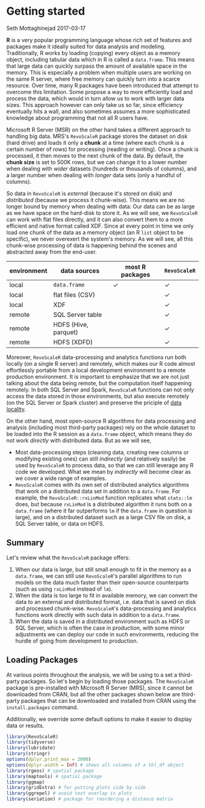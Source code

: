 Getting started
================
Seth Mottaghinejad
2017-03-17

**R** is a very popular programming language whose rich set of features and packages make it ideally suited for data analysis and modeling. Traditionally, R works by loading (copying) every object as a memory object, including tabular data which in R is called a `data.frame`. This means that large data can quickly surpass the amount of available space in the memory. This is especially a problem when multiple users are working on the same R server, where free memory can quickly turn into a scarce resource. Over time, many R packages have been introduced that attempt to overcome this limitation. Some propose a way to more efficiently load and process the data, which would in turn allow us to work with larger data sizes. This approach however can only take us so far, since efficiency eventually hits a wall, and also sometimes assumes a more sophisticated knowledge about programming that not all R users have.

Microsoft R Server (MSR) on the other hand takes a different approach to handling big data. MRS's `RevoScaleR` package stores the dataset on disk (hard drive) and loads it only a **chunk** at a time (where each chunk is a certain number of rows) for processing (reading or writing). Once a chunk is processed, it then moves to the next chunk of the data. By default, the **chunk size** is set to 500K rows, but we can change it to a lower number when dealing with *wider* datasets (hundreds or thousands of columns), and a larger number when dealing with *longer* data sets (only a handful of columns).

So data in `RevoScaleR` is *external* (because it's stored on disk) and *distributed* (because we process it chunk-wise). This means we are no longer bound by memory when dealing with data: Our data can be as large as we have space on the hard-disk to store it. As we will see, we `RevoScaleR` can work with flat files directly, and it can also convert them to a more efficient and native format called XDF. Since at every point in time we only load one chunk of the data as a memory object (an R `list` object to be specific), we never overexert the system's memory. As we will see, all this chunk-wise processing of data is happening behind the scenes and abstracted away from the end-user.

| environment | data sources         | most R packages | `RevoScaleR` |
|-------------|----------------------|-----------------|--------------|
| local       | `data.frame`         | ✓               | ✓            |
| local       | flat files (CSV)     |                 | ✓            |
| local       | XDF                  |                 | ✓            |
| remote      | SQL Server table     |                 | ✓            |
| remote      | HDFS (Hive, parquet) |                 | ✓            |
| remote      | HDFS (XDFD)          |                 | ✓            |

Moreover, `RevoScaleR` data-processing and analytics functions run both locally (on a single R server) and remotely, which makes our R code almost effortlessly portable from a local development environment to a remote production environment. It is important to emphasize that we are not just talking about the data being remote, but the computation itself happening remotely. In both SQL Server and Spark, `RevoScaleR` functions can not only access the data stored in those environments, but also execute remotely (on the SQL Server or Spark cluster) and preserve the priciple of [data locality](https://www.microsoft.com/en-us/research/publication/maximizing-data-locality-in-distributed-systems/).

On the other hand, most open-source R algorithms for data processing and analysis (including most third-party packages) rely on the whole dataset to be loaded into the R session as a `data.frame` object, which means they do not work *directly* with distributed data. But as we will see,

-   Most data-processing steps (cleaning data, creating new columns or modifying existing ones) can still *indirectly* (and relatively easily) be used by `RevoScaleR` to process data, so that we can still leverage any R code we developed. What we mean by *indirectly* will become clear as we cover a wide range of examples.
-   `RevoScaleR` comes with its own set of distributed analytics algorithms that work on a distributed data set in addition to a `data.frame`. For example, the `RevoScaleR::rxLinMod` function replicates what `stats::lm` does, but because `rxLinMod` is a distributed algorithm it runs both on a `data.frame` (where it far outperforms `lm` if the `data.frame` in question is large), and on a distributed dataset such as a large CSV file on disk, a SQL Server table, or data on HDFS.

Summary
-------

Let's review what the `RevoScaleR` package offers:

1.  When our data is large, but still small enough to fit in the memory as a `data.frame`, we can still use `RevoScaleR`'s parallel algorithms to run models on the data much faster than their open-source counterparts (such as using `rxLinMod` instead of `lm`).
2.  When the data is too large to fit in available memory, we can convert the data to an external and distributed format, i.e. data that is saved on disk and processed chunk-wise. `RevoScaleR`'s data-processing and analytics functions work directly with such data in addition to a `data.frame`.
3.  When the data is saved in a distributed environment such as HDFS or SQL Server, which is often the case in production, with some minor adjustments we can deploy our code in such environments, reducing the hurdle of going from development to production.

Loading Packages
----------------

At various points throughout the analysis, we will be using to a set a third-party packages. So let's begin by loading those packages. The `RevoScaleR` package is pre-installed with Microsoft R Server (MRS), since it cannot be downloaded from CRAN, but all the other packages shown below are third-party packages that can be downloaded and installed from CRAN using the `install.packages` command.

Additionally, we override some default options to make it easier to display data or results.

``` r
library(RevoScaleR)
library(tidyverse)
library(lubridate)
library(stringr)
options(dplyr.print_max = 2000)
options(dplyr.width = Inf) # shows all columns of a tbl_df object
library(rgeos) # spatial package
library(maptools) # spatial package
library(ggmap)
library(gridExtra) # for putting plots side by side
library(ggrepel) # avoid text overlap in plots
library(seriation) # package for reordering a distance matrix
```
